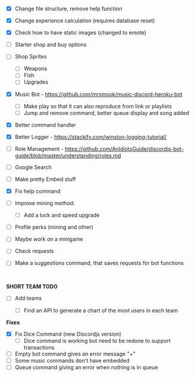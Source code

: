 - [x] Change file structure, remove help function
- [x] Change experience calculation (requires database reset)
- [x] Check how to have static images (changed to emote)
- [ ] Starter shop and buy options 
- [ ] Shop Sprites
  - [ ] Weapons
  - [ ] Fish
  - [ ] Upgrades
- [x] Music Bot - https://github.com/mrsmook/music-discord-heroku-bot
  - [ ] Make play so that it can also reproduce from link or playlists
  - [ ] Jump and remove command, better queue display and song added
- [x] Better command handler
- [x] Better Logger - https://stackify.com/winston-logging-tutorial/
- [ ] Role Management - https://github.com/AnIdiotsGuide/discordjs-bot-guide/blob/master/understanding/roles.md
- [ ] Google Search
- [ ] Make pretty Embed stuff
- [x] Fix help command
- [ ] Improve mining method:
  - [ ] Add a luck and speed upgrade
- [ ] Profile perks (mining and other)
- [ ] Maybe work on a minigame

- [ ] Check requests
- [ ] Make a suggestions command, that saves requests for bot functions


&nbsp;

**SHORT TEAM TODO**
- [ ] Add teams
  - [ ] Find an API to generate a chart of the most users in each team


**Fixes**
- [x] Fix Dice Command (new Discordjs version)
  - [ ] Dice command is working but need to be redone to support transactions

- [ ] Empty bot command gives an error message "+"
- [ ] Some music commands don't have embedded
- [ ] Queue command giving an error when nothing is in queue

